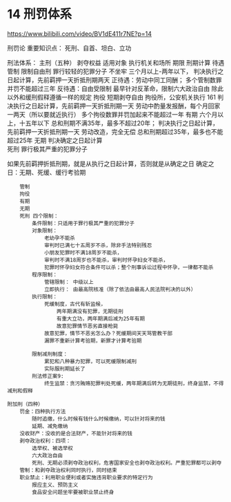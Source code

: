 # 14 刑罚体系

https://www.bilibili.com/video/BV1dE411r7NE?p=14

刑罚论
重要知识点：
	死刑、自首、坦白、立功

刑法体系：
	主刑（五种）	剥夺权益	适用对象	执行机关和场所	期限	刑期计算	待遇
	管制	限制自由刑	罪行较轻的犯罪分子	不坐牢	三个月以上-两年以下，	判决执行之日起计算，先前羁押一天折抵刑期两天	正待遇：劳动中同工同酬；
					多个管制数罪并罚不能超过三年		反待遇：自由受限制
							最早针对反革命，限制六大政治自由
							除此以外和缓刑假释遵循一样的规定
	拘役	短期剥夺自由		拘役所，公安机关执行	161	判决执行之日起计算，先前羁押一天折抵刑期一天	劳动中酌量发报酬，每个月回家一两天（所以要就近执行）
					多个拘役数罪并罚加起来不能超过一年
	有期			六个月以上，十五年以下	总和刑期不满35年，最多不超过20年；	判决执行之日起计算，先前羁押一天折抵刑期一天	劳动改造，完全无偿
					总和刑期超过35年，最多也不能超过25年
	无期					判决确定之日起计算	
	死刑		罪行极其严重的犯罪分子				
		
如果先前羁押折抵刑期，就是从执行之日起计算，否则就是从确定之日
确定之日：无期、死缓、缓行考验期
		
		管制
		拘役
		有期
		无期
		死刑 四个限制：
			条件限制：只适用于罪行极其严重的犯罪分子
			对象限制：
				老幼孕不能杀
				审判时已满七十五周岁不杀，除非手法特别残忍
				小朋友犯罪时不满18周岁不能杀，
				审判时不满18周岁也不能杀，审判时怀孕妇女不能杀，
				犯罪时怀孕妇女符合条件可以杀；整个刑事诉讼过程中怀孕，一律都不能杀
			程序限制：
				管辖限制： 中级以上
				立即执行： 由最高院核准（除了依法由最高人民法院判决的以外）
			执行限制：
				死缓制度，古代有斩监候，
					两年期满没有犯罪，无期徒刑
					有重大立功，两年期满后减为25年有期
					故意犯罪情节恶劣直接枪毙
				故意犯罪，情节不恶劣怎么办？死缓期间天天骂管教干部
				漏罪不重新计算考验期，新罪才计算考验期
				
			限制减刑制度：
				累犯和八种暴力犯罪，可以死缓限制减刑
				实际服刑期延长了
			刑法修正案9:
				终生监禁：贪污贿赂犯罪判处死缓，两年期满后转为无期徒刑，终身监禁，不得减刑和假释
				
	附加刑（四种）
		罚金：四种执行方法
			随时追缴，什么时候有钱什么时候缴纳，可以针对将来的钱
			延期、减免缴纳
		没收财产：没收的是合法财产，不能针对将来的钱
		剥夺政治权利：四项：
			选举权、被选举权
			六大政治自由
			死刑、无期必须剥夺政治权利，危害国家安全也剥夺政治权利。严重犯罪都可以剥夺
		管制：和剥夺政治权利同时执行，同时结束
		职业禁止：利用职业便利或者实施违背职业要求的特定行为
			报应主义、预防主义
			食品安全问题坐牢要被职业禁止终身
			
			 
		



